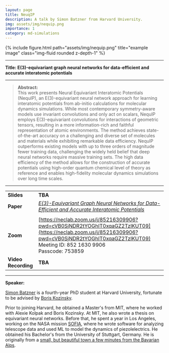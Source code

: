 ```yaml
---
layout: page
title: NeuqIP
description: A talk by Simon Batzner from Harvard University.
img: assets/img/nequip.png
importance: 1
category: md-simulations
---
```




<div class="row">
    <div class="col-sm mt-3 mt-md-0">
        {% include figure.html path="assets/img/nequip.png" title="example image" class="img-fluid rounded z-depth-1" %}
    </div>
</div>

<hr>

**Title:   E(3)-equivariant graph neural networks for data-efficient and accurate interatomic potentials**

<hr>

> **Abstract:**  
> This work presents Neural Equivariant Interatomic Potentials (NequIP), an E(3)-equivariant neural network approach for learning interatomic potentials from ab-initio calculations for molecular dynamics simulations. While most contemporary symmetry-aware models use invariant convolutions and only act on scalars, NequIP employs E(3)-equivariant convolutions for interactions of geometric tensors, resulting in a more information-rich and faithful representation of atomic environments. The method achieves state-of-the-art accuracy on a challenging and diverse set of molecules and materials while exhibiting remarkable data efficiency. NequIP outperforms existing models with up to three orders of magnitude fewer training data, challenging the widely held belief that deep neural networks require massive training sets. The high data efficiency of the method allows for the construction of accurate potentials using high-order quantum chemical level of theory as reference and enables high-fidelity molecular dynamics simulations over long time scales.

<hr>

|                     |                                                              |
| ------------------- | ------------------------------------------------------------ |
| **Slides**          | **TBA**                                                      |
| **Paper**           | [*E(3)-Equivariant Graph Neural Networks for Data-Efficient and Accurate Interatomic Potentials*](https://arxiv.org/abs/2101.03164) |
|                     |                                                              |
| **Zoom**            | [https://neclab.zoom.us/j/85216309906?pwd=cVB0SjNDR2tYOGhIT0xqaGZ2TzlKUT09](https://neclab.zoom.us/j/85216309906?pwd=cVB0SjNDR2tYOGhIT0xqaGZ2TzlKUT09)<br/>Meeting ID: 852 1630 9906<br/>Passcode: 753859 |
| **Video Recording** | **TBA**                                                      |

<hr>

**Speaker:**

[Simon Batzner](https://simonbatzner.github.io/) is a fourth-year PhD student at Harvard University, fortunate to be advised by [Boris Kozinsky](https://bkoz.seas.harvard.edu/).

Prior to joining Harvard, he obtained a Master's from MIT, where he worked with Alexie Kolpak and Boris Kozinsky. At MIT, he also wrote a thesis on equivariant neural networks. Before that, he spent a year in Los Angeles, working on the NASA mission [SOFIA](https://www.nasa.gov/mission_pages/SOFIA/index.html), where he wrote software for analyzing telescope data and used ML to model the dynamics of piezolelectrics. He obtained his Bachelor's from the University of Stuttgart, Germany. He is originally from a [small, but beautiful town a few minutes from the Bavarian Alps](https://en.wikipedia.org/wiki/Illertissen).
